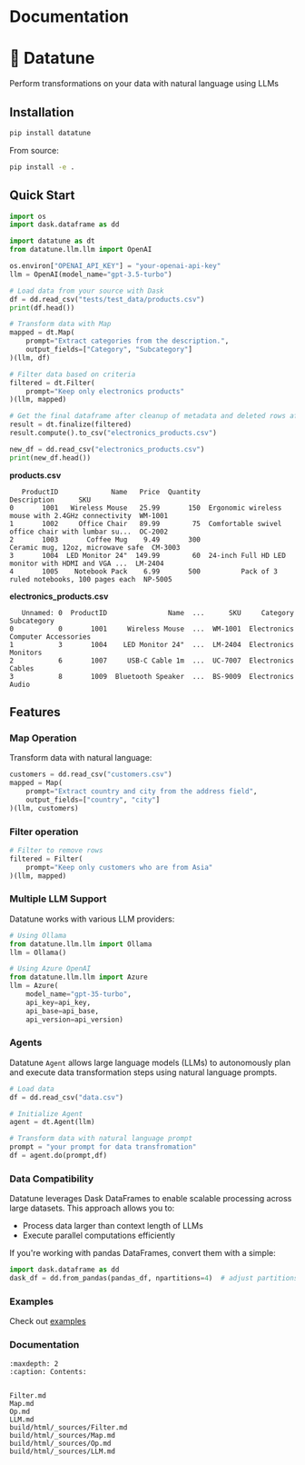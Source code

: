 # Documentation

# 🎵 Datatune

Perform transformations on your data with natural language using LLMs

## Installation

```bash
pip install datatune
```

From source:

```bash
pip install -e .
```
## Quick Start
```python
import os
import dask.dataframe as dd

import datatune as dt
from datatune.llm.llm import OpenAI

os.environ["OPENAI_API_KEY"] = "your-openai-api-key"
llm = OpenAI(model_name="gpt-3.5-turbo")

# Load data from your source with Dask
df = dd.read_csv("tests/test_data/products.csv")
print(df.head())

# Transform data with Map
mapped = dt.Map(
    prompt="Extract categories from the description.",
    output_fields=["Category", "Subcategory"]
)(llm, df)

# Filter data based on criteria
filtered = dt.Filter(
    prompt="Keep only electronics products"
)(llm, mapped)

# Get the final dataframe after cleanup of metadata and deleted rows after operations using `finalize`.
result = dt.finalize(filtered)
result.compute().to_csv("electronics_products.csv")

new_df = dd.read_csv("electronics_products.csv")
print(new_df.head())
```

**products.csv**
```
   ProductID             Name   Price  Quantity                                        Description      SKU
0       1001   Wireless Mouse   25.99       150  Ergonomic wireless mouse with 2.4GHz connectivity  WM-1001
1       1002     Office Chair   89.99        75  Comfortable swivel office chair with lumbar su...  OC-2002
2       1003       Coffee Mug    9.49       300                  Ceramic mug, 12oz, microwave safe  CM-3003
3       1004  LED Monitor 24"  149.99        60  24-inch Full HD LED monitor with HDMI and VGA ...  LM-2404
4       1005    Notebook Pack    6.99       500          Pack of 3 ruled notebooks, 100 pages each  NP-5005
```

**electronics_products.csv**
```
   Unnamed: 0  ProductID               Name  ...      SKU     Category           Subcategory
0           0       1001     Wireless Mouse  ...  WM-1001  Electronics  Computer Accessories
1           3       1004    LED Monitor 24"  ...  LM-2404  Electronics              Monitors
2           6       1007     USB-C Cable 1m  ...  UC-7007  Electronics                Cables
3           8       1009  Bluetooth Speaker  ...  BS-9009  Electronics                 Audio
```

## Features

### Map Operation

Transform data with natural language:

```python
customers = dd.read_csv("customers.csv")
mapped = Map(
    prompt="Extract country and city from the address field",
    output_fields=["country", "city"]
)(llm, customers)
```

### Filter operation

```python
# Filter to remove rows
filtered = Filter(
    prompt="Keep only customers who are from Asia"
)(llm, mapped)
```

### Multiple LLM Support
Datatune works with various LLM providers:

```python
# Using Ollama
from datatune.llm.llm import Ollama
llm = Ollama()

# Using Azure OpenAI
from datatune.llm.llm import Azure
llm = Azure(
    model_name="gpt-35-turbo",
    api_key=api_key,
    api_base=api_base,
    api_version=api_version)
```
### Agents
Datatune `Agent` allows large language models (LLMs) to autonomously plan and execute data transformation steps using natural language prompts.
```python
# Load data
df = dd.read_csv("data.csv")

# Initialize Agent
agent = dt.Agent(llm)

# Transform data with natural language prompt
prompt = "your prompt for data transfromation"
df = agent.do(prompt,df)
```


### Data Compatibility

Datatune leverages Dask DataFrames to enable scalable processing across large datasets. This approach allows you to:

- Process data larger than context length of LLMs
- Execute parallel computations efficiently

If you're working with pandas DataFrames, convert them with a simple:

```python
import dask.dataframe as dd
dask_df = dd.from_pandas(pandas_df, npartitions=4)  # adjust partitions based on your data size
```

### Examples
Check out [examples](https://github.com/vitalops/datatune/tree/main/examples)

### Documentation

```{toctree}
:maxdepth: 2
:caption: Contents:


Filter.md
Map.md
Op.md
LLM.md
build/html/_sources/Filter.md
build/html/_sources/Map.md
build/html/_sources/Op.md
build/html/_sources/LLM.md
```
